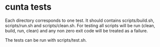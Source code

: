 # cunta tests

Each directory corresponds to one test. 
It should contains scripts/build.sh, scripts/run.sh and scripts/clean.sh. For testing
all scripts will be run (clean, build, run, clean) and any non zero exit code will be 
treated as a failure.

The tests can be run with scripts/test.sh.
